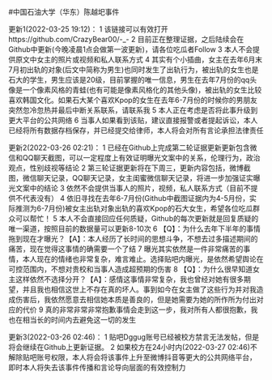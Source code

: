 #中国石油大学（华东）陈越圯事件

更新1(2022-03-25 19:12)：
1 该链接可以有效打开https://github.com/CrazyBear00/-_-
2 目前正在整理证据，之后陆续会在Github中更新(今晚凌晨1点会做第一波更新)，请各位吃瓜者Follow
3 本人不会提供原文中女主的照片或视频和私人联系方式
4 其实有个小插曲，女主在去年6月末7月初出轨的对象(后文中简称为男生)也同时发生了出轨行为，被出轨的女生也是石大的学生，男生应该是20级，目前掌握的唯一信息，男生在去年7月份的qq头像是一个像素风格的青蛙(也有可能是像素风格化的其他头像)，被出轨的女生比较喜欢韩国文化。如果石大某个喜欢Kpop的女生在去年6-7月份的时候你的男朋友突然忽冷忽热并最后中断关系联系，请联系我
5 本人正在考虑是否将此事升级到更大平台的公共网络
6 当事人如果看到该贴，建议直接报警或者提起诉讼，本人已经将所有数据存档保存，并已经提交给律师，本人将会对所有言论承担法律责任

更新2(2022-03-26 02:21)：
1 已经在Github上完成第二轮证据更新更新包含微信和QQ聊天截图，可以一定程度上有效证明曝光文案中的关系，伦理行为，政治观点，性别歧视等结论
2 第三轮证据更新将在下周三，更新内容包括，微博截图，微信聊天记录，QQ聊天记录，女主闺蜜微信聊天记录，将进一步加强证实曝光文案中的结论
3 依然不会提供当事人的照片，视频，私人联系方式（目前不提供不代表没有）
4 依旧寻找在去年6-7月份(Github中截图证据内为4-5月份，实际推测为6-7月份)被女主出轨对象出轨的喜欢Kpop的石大女生，希望各位吃瓜群众可以帮忙！
5 本人不会直接回应任何质疑，Github的每次更新就是回复质疑的唯一渠道，按照目前的数据量可以更新8-10次
6 【Q】：为什么去年下半年的事情拖到现在才曝光？【A】：本人经历了长时间的思想斗争，不想去过多描述期间的痛苦，现在觉得这事情的确需要一个了结
7 曝光其实依然是一件非常痛苦的事情，本人现在的情绪也非常复杂，难言难止。选择贴吧内曝光，是依然希望舆论在可控范围内，不想对贵校和当事人造成超预期的伤害
8 【Q】：为什么很早知道女主这样依然不选择分开？【A】：感情这事情非常复杂，我也曾经对她有很多期望，并且我也相信这世上不存在真的坏人。事到如今在女主做了这些行为并对我造成伤害后，我依然愿意去相信她本质是善良的，但是她需要为她的所作所为付出对应的代价
9 真的非常非常非常抱歉事情会走到这一步，我对所有人都很抱歉，我也在相当长的时间内去避免这一切的发生


更新3(2022-03-26 02:46)：
1 贴吧Dggug账号已经被校方禁言无法发帖，但是将会继续在Github上更新证据。
2 如果校方在24小时内(2022-03-27 02:46)不解除贴吧账号权限，本人将会将该事件上升至微博抖音等更大的公共网络平台， 即时本人将失去该事件传播和言论导向层面的有效控制力

